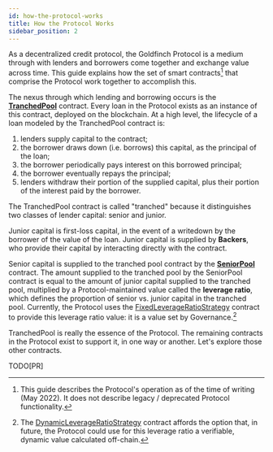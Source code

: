 ```yaml
---
id: how-the-protocol-works
title: How the Protocol Works
sidebar_position: 2
---
```


As a decentralized credit protocol, the Goldfinch Protocol is a medium through with lenders and borrowers come together and exchange value across time. This guide explains how the set of smart contracts[^1] that comprise the Protocol work together to accomplish this.

The nexus through which lending and borrowing occurs is the **[TranchedPool](./contracts/core/TranchedPool)** contract. Every loan in the Protocol exists as an instance of this contract, deployed on the blockchain. At a high level, the lifecycle of a loan modeled by the TranchedPool contract is:
1. lenders supply capital to the contract;
2. the borrower draws down (i.e. borrows) this capital, as the principal of the loan;
3. the borrower periodically pays interest on this borrowed principal;
4. the borrower eventually repays the principal;
5. lenders withdraw their portion of the supplied capital, plus their portion of the interest paid by the borrower.

The TranchedPool contract is called "tranched" because it distinguishes two classes of lender capital: senior and junior.

Junior capital is first-loss capital, in the event of a writedown by the borrower of the value of the loan. Junior capital is supplied by **Backers**, who provide their capital by interacting directly with the contract.

Senior capital is supplied to the tranched pool contract by the **[SeniorPool](./contracts/core/SeniorPool)** contract. The amount supplied to the tranched pool by the SeniorPool contract is equal to the amount of junior capital supplied to the tranched pool, multiplied by a Protocol-maintained value called the **leverage ratio**, which defines the proportion of senior vs. junior capital in the tranched pool. Currently, the Protocol uses the [FixedLeverageRatioStrategy](./contracts/core/FixedLeverageRatioStrategy) contract to provide this leverage ratio value: it is a value set by Governance.[^2]

TranchedPool is really the essence of the Protocol. The remaining contracts in the Protocol exist to support it, in one way or another. Let's explore those other contracts.

TODO[PR]

[^1]: This guide describes the Protocol's operation as of the time of writing (May 2022). It does not describe legacy / deprecated Protocol functionality.

[^2]: The [DynamicLeverageRatioStrategy](./contracts/core/DynamicLeverageRatioStrategy) contract affords the option that, in future, the Protocol could use for this leverage ratio a verifiable, dynamic value calculated off-chain.
